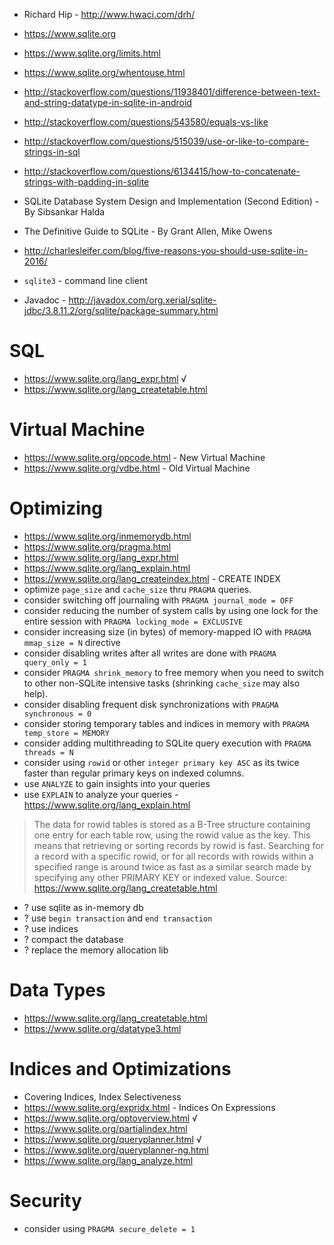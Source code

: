 - Richard Hip - http://www.hwaci.com/drh/
- https://www.sqlite.org
- https://www.sqlite.org/limits.html
- https://www.sqlite.org/whentouse.html
- http://stackoverflow.com/questions/11938401/difference-between-text-and-string-datatype-in-sqlite-in-android
- http://stackoverflow.com/questions/543580/equals-vs-like
- http://stackoverflow.com/questions/515039/use-or-like-to-compare-strings-in-sql
- http://stackoverflow.com/questions/6134415/how-to-concatenate-strings-with-padding-in-sqlite
- SQLite Database System Design and Implementation (Second Edition) - By Sibsankar Halda
- The Definitive Guide to SQLite - By Grant Allen, Mike Owens
- http://charlesleifer.com/blog/five-reasons-you-should-use-sqlite-in-2016/

- `sqlite3` - command line client
- Javadoc - http://javadox.com/org.xerial/sqlite-jdbc/3.8.11.2/org/sqlite/package-summary.html

# SQL
- https://www.sqlite.org/lang_expr.html √
- https://www.sqlite.org/lang_createtable.html

# Virtual Machine
- https://www.sqlite.org/opcode.html - New Virtual Machine
- https://www.sqlite.org/vdbe.html - Old Virtual Machine

# Optimizing
- https://www.sqlite.org/inmemorydb.html
- https://www.sqlite.org/pragma.html
- https://www.sqlite.org/lang_expr.html
- https://www.sqlite.org/lang_explain.html
- https://www.sqlite.org/lang_createindex.html - CREATE INDEX
- optimize `page_size` and `cache_size` thru `PRAGMA` queries.
- consider switching off journaling with `PRAGMA journal_mode = OFF`
- consider reducing the number of system calls by using one lock for the entire session with `PRAGMA locking_mode = EXCLUSIVE`
- consider increasing size (in bytes) of memory-mapped IO with `PRAGMA mmap_size = N` directive
- consider disabling writes after all writes are done with `PRAGMA query_only = 1`
- consider `PRAGMA shrink_memory` to free memory when you need to switch to other non-SQLite intensive tasks (shrinking `cache_size` may also help).
- consider disabling frequent disk synchronizations with `PRAGMA synchronous = 0`
- consider storing temporary tables and indices in memory with `PRAGMA temp_store = MEMORY`
- consider adding multithreading to SQLite query execution with `PRAGMA threads = N`
- consider using `rowid` or other `integer primary key ASC` as its twice faster than regular primary keys on indexed columns.
- use `ANALYZE` to gain insights into your queries
- use `EXPLAIN` to analyze your queries - https://www.sqlite.org/lang_explain.html

> The data for rowid tables is stored as a B-Tree structure containing one entry for each table row, using the rowid value as the key. This means that retrieving or sorting records by rowid is fast. Searching for a record with a specific rowid, or for all records with rowids within a specified range is around twice as fast as a similar search made by specifying any other PRIMARY KEY or indexed value.
Source: https://www.sqlite.org/lang_createtable.html

- ? use sqlite as in-memory db
- ? use `begin transaction` and `end transaction`
- ? use indices
- ? compact the database
- ? replace the memory allocation lib

# Data Types
- https://www.sqlite.org/lang_createtable.html
- https://www.sqlite.org/datatype3.html

# Indices and Optimizations
- Covering Indices, Index Selectiveness
- https://www.sqlite.org/expridx.html - Indices On Expressions
- https://www.sqlite.org/optoverview.html √
- https://www.sqlite.org/partialindex.html
- https://www.sqlite.org/queryplanner.html √
- https://www.sqlite.org/queryplanner-ng.html
- https://www.sqlite.org/lang_analyze.html

# Security
- consider using `PRAGMA secure_delete = 1`


